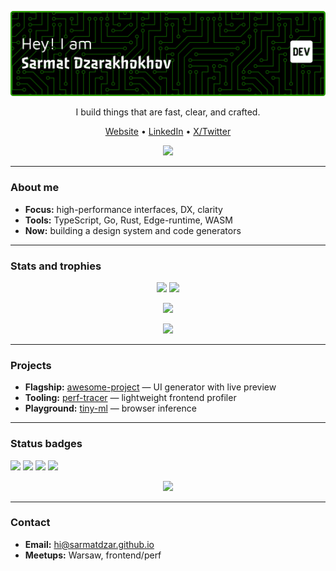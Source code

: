 <!-- Gradient banner (SVG) -->
<p align="center">
  <img src="assets/github-header-banner.png" alt="banner" />
</p>

<p align="center">
  I build things that are fast, clear, and crafted.
</p>

<!-- Quick links -->
<p align="center">
  <a href="https://sarmatdzar.github.io">Website</a> •
  <a href="https://linkedin.com/in/sarmatdzar">LinkedIn</a> •
  <a href="https://twitter.com/sarmatdzar">X/Twitter</a>
</p>

<!-- Tech icons -->
<p align="center">
  <img src="https://skillicons.dev/icons?i=html,css,js,php,mysql,linux,nodejs,python" />
</p>

---

### About me
- **Focus:** high-performance interfaces, DX, clarity
- **Tools:** TypeScript, Go, Rust, Edge-runtime, WASM
- **Now:** building a design system and code generators

---

### Stats and trophies
<p align="center">
  <img src="https://github-readme-stats.vercel.app/api?username=sarmatdzar&show_icons=true&theme=radical" height="165" />
  <img src="https://github-readme-stats.vercel.app/api/top-langs/?username=sarmatdzar&layout=compact&theme=radical" height="165" />
</p>

<p align="center">
  <img src="https://github-readme-streak-stats.herokuapp.com/?user=sarmatdzar&theme=radical" height="165" />
</p>

<p align="center">
  <img src="https://github-profile-trophy.vercel.app/?username=sarmatdzar&theme=onedark&column=6" />
</p>

---

### Projects
- **Flagship:** [awesome-project](https://github.com/sarmatdzar/awesome-project) — UI generator with live preview
- **Tooling:** [perf-tracer](https://github.com/sarmatdzar/perf-tracer) — lightweight frontend profiler
- **Playground:** [tiny-ml](https://github.com/sarmatdzar/tiny-ml) — browser inference

---

### Status badges
<p>
  <img src="https://img.shields.io/badge/build-passing-00C853?style=for-the-badge" />
  <img src="https://img.shields.io/badge/coverage-94%25-2962FF?style=for-the-badge" />
  <img src="https://img.shields.io/badge/releases-auto-FF6D00?style=for-the-badge" />
  <img src="https://komarev.com/ghpvc/?username=sarmatdzar&color=blue&style=for-the-badge" />
</p>
<p align="center">
  <img src="https://raw.githubusercontent.com/sarmatdzar/sarmatdzar/main/assets/commits-week.svg" />
</p>

---

### Contact
- **Email:** hi@sarmatdzar.github.io
- **Meetups:** Warsaw, frontend/perf
